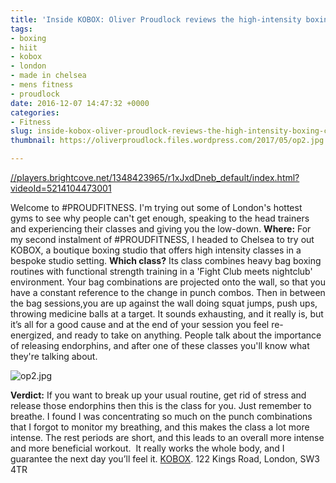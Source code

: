 ```yaml
---
title: 'Inside KOBOX: Oliver Proudlock reviews the high-intensity boxing class'
tags:
- boxing
- hiit
- kobox
- london
- made in chelsea
- mens fitness
- proudlock
date: 2016-12-07 14:47:32 +0000
categories:
- Fitness
slug: inside-kobox-oliver-proudlock-reviews-the-high-intensity-boxing-class
thumbnail: https://oliverproudlock.files.wordpress.com/2017/05/op2.jpg

---
```

[//players.brightcove.net/1348423965/r1xJxdDneb_default/index.html?videoId=5214104473001](//players.brightcove.net/1348423965/r1xJxdDneb_default/index.html?videoId=5214104473001)

Welcome to #PROUDFITNESS. I'm trying out some of London's hottest gyms to see why people can't get enough, speaking to the head trainers and experiencing their classes and giving you the low-down. **Where:** For my second instalment of #PROUDFITNESS, I headed to Chelsea to try out KOBOX, a boutique boxing studio that offers high intensity classes in a bespoke studio setting. **Which class?** Its class combines heavy bag boxing routines with functional strength training in a 'Fight Club meets nightclub' environment. Your bag combinations are projected onto the wall, so that you have a constant reference to the change in punch combos. Then in between the bag sessions,you are up against the wall doing squat jumps, push ups, throwing medicine balls at a target. It sounds exhausting, and it really is, but it’s all for a good cause and at the end of your session you feel re-energized, and ready to take on anything. People talk about the importance of releasing endorphins, and after one of these classes you'll know what they're talking about.

![op2.jpg](https://static.standard.co.uk/s3fs-public/styles/story_medium/public/thumbnails/image/2016/11/18/15/op2.jpg)

**Verdict:** If you want to break up your usual routine, get rid of stress and release those endorphins then this is the class for you. Just remember to breathe. I found I was concentrating so much on the punch combinations that I forgot to monitor my breathing, and this makes the class a lot more intense. The rest periods are short, and this leads to an overall more intense and more beneficial workout.  It really works the whole body, and I guarantee the next day you’ll feel it. [KOBOX](http://www.koboxlondon.com/). 122 Kings Road, London, SW3 4TR